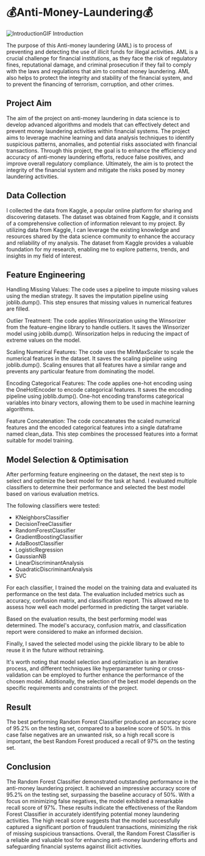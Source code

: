 # 💰Anti-Money-Laundering💰

![IntroductionGIF](https://github.com/Manoj-P-Kurdekar/Anti-Money-Laundering/assets/102578528/048c4f1a-e052-447e-acd6-2cee7cbf0a04)
Introduction

The purpose of this Anti-money laundering (AML) is to process of preventing and detecting the use of illicit funds for illegal activities. AML is a crucial 
challenge for financial institutions, as they face the risk of regulatory fines, reputational damage, and criminal prosecution if they fail to comply with 
the laws and regulations that aim to combat money laundering. AML also helps to protect the integrity and stability of the financial system, and to prevent 
the financing of terrorism, corruption, and other crimes.

## Project Aim

The aim of the project on anti-money laundering in data science is to develop advanced algorithms and models that can effectively detect and prevent money laundering activities within financial systems. The project aims to leverage machine learning and data analysis techniques to identify suspicious patterns, anomalies, and potential risks associated with financial transactions. Through this project, the goal is to enhance the efficiency and accuracy of anti-money laundering efforts, reduce false positives, and improve overall regulatory compliance. Ultimately, the aim is to protect the integrity of the financial system and mitigate the risks posed by money laundering activities.

## Data Collection 

I collected the data from Kaggle, a popular online platform for sharing and discovering datasets. The dataset was obtained from Kaggle, and it consists of a comprehensive collection of information relevant to my project. By utilizing data from Kaggle, I can leverage the existing knowledge and resources shared by the data science community to enhance the accuracy and reliability of my analysis. The dataset from Kaggle provides a valuable foundation for my research, enabling me to explore patterns, trends, and insights in my field of interest.

## Feature Engineering

Handling Missing Values: The code uses a pipeline to impute missing values using the median strategy. It saves the imputation pipeline using joblib.dump(). This step ensures that missing values in numerical features are filled.

Outlier Treatment: The code applies Winsorization using the Winsorizer from the feature-engine library to handle outliers. It saves the Winsorizer model using joblib.dump(). Winsorization helps in reducing the impact of extreme values on the model.

Scaling Numerical Features: The code uses the MinMaxScaler to scale the numerical features in the dataset. It saves the scaling pipeline using joblib.dump(). Scaling ensures that all features have a similar range and prevents any particular feature from dominating the model.

Encoding Categorical Features: The code applies one-hot encoding using the OneHotEncoder to encode categorical features. It saves the encoding pipeline using joblib.dump(). One-hot encoding transforms categorical variables into binary vectors, allowing them to be used in machine learning algorithms.

Feature Concatenation: The code concatenates the scaled numerical features and the encoded categorical features into a single dataframe named clean_data. This step combines the processed features into a format suitable for model training.

## Model Selection & Optimisation

After performing feature engineering on the dataset, the next step is to select and optimize the best model for the task at hand. I evaluated multiple classifiers to determine their performance and selected the best model based on various evaluation metrics.

The following classifiers were tested:

- KNeighborsClassifier
- DecisionTreeClassifier
- RandomForestClassifier
- GradientBoostingClassifier
- AdaBoostClassifier
- LogisticRegression
- GaussianNB
- LinearDiscriminantAnalysis
- QuadraticDiscriminantAnalysis
- SVC

For each classifier, I trained the model on the training data and evaluated its performance on the test data. The evaluation included metrics such as accuracy, confusion matrix, and classification report. This allowed me to assess how well each model performed in predicting the target variable.

Based on the evaluation results, the best performing model was determined. The model's accuracy, confusion matrix, and classification report were considered to make an informed decision.

Finally, I saved the selected model using the pickle library to be able to reuse it in the future without retraining.

It's worth noting that model selection and optimization is an iterative process, and different techniques like hyperparameter tuning or cross-validation can be employed to further enhance the performance of the chosen model. Additionally, the selection of the best model depends on the specific requirements and constraints of the project.

## Result

The best performing Random Forest Classifier produced an accuracy score of 95.2% on the testing set, compared to a baseline score of 50%. In this case false negatives are an unwanted risk, so a high recall score is important, the best Random Forest produced a recall of 97% on the testing set.

## Conclusion

The Random Forest Classifier demonstrated outstanding performance in the anti-money laundering project. It achieved an impressive accuracy score of 95.2% on the testing set, surpassing the baseline accuracy of 50%. With a focus on minimizing false negatives, the model exhibited a remarkable recall score of 97%. These results indicate the effectiveness of the Random Forest Classifier in accurately identifying potential money laundering activities. The high recall score suggests that the model successfully captured a significant portion of fraudulent transactions, minimizing the risk of missing suspicious transactions. Overall, the Random Forest Classifier is a reliable and valuable tool for enhancing anti-money laundering efforts and safeguarding financial systems against illicit activities.
